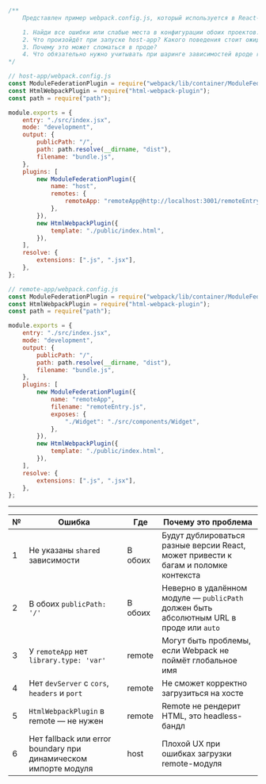 
```js
/**
    Представлен пример webpack.config.js, который используется в React-проекте с микрофронтами.

    1. Найди все ошибки или слабые места в конфигурации обоих проектов.
    2. Что произойдёт при запуске host-app? Какого поведения стоит ожидать?
    3. Почему это может сломаться в проде?
    4. Что обязательно нужно учитывать при шаринге зависимостей вроде react?
*/

// host-app/webpack.config.js
const ModuleFederationPlugin = require("webpack/lib/container/ModuleFederationPlugin");
const HtmlWebpackPlugin = require("html-webpack-plugin");
const path = require("path");

module.exports = {
    entry: "./src/index.jsx",
    mode: "development",
    output: {
        publicPath: "/",
        path: path.resolve(__dirname, "dist"),
        filename: "bundle.js",
    },
    plugins: [
        new ModuleFederationPlugin({
            name: "host",
            remotes: {
                remoteApp: "remoteApp@http://localhost:3001/remoteEntry.js",
            },
        }),
        new HtmlWebpackPlugin({
            template: "./public/index.html",
        }),
    ],
    resolve: {
        extensions: [".js", ".jsx"],
    },
};

// remote-app/webpack.config.js
const ModuleFederationPlugin = require("webpack/lib/container/ModuleFederationPlugin");
const HtmlWebpackPlugin = require("html-webpack-plugin");
const path = require("path");

module.exports = {
    entry: "./src/index.jsx",
    mode: "development",
    output: {
        publicPath: "/",
        path: path.resolve(__dirname, "dist"),
        filename: "bundle.js",
    },
    plugins: [
        new ModuleFederationPlugin({
            name: "remoteApp",
            filename: "remoteEntry.js",
            exposes: {
                "./Widget": "./src/components/Widget",
            },
        }),
        new HtmlWebpackPlugin({
            template: "./public/index.html",
        }),
    ],
    resolve: {
        extensions: [".js", ".jsx"],
    },
};
```

---

| №   | Ошибка                                                          | Где     | Почему это проблема                                                                     |
| --- | --------------------------------------------------------------- | ------- | --------------------------------------------------------------------------------------- |
| 1   | Не указаны `shared` зависимости                                 | В обоих | Будут дублироваться разные версии React, может привести к багам и поломке контекста     |
| 2   | В обоих `publicPath: '/'`                                       | В обоих | Неверно в удалённом модуле — `publicPath` должен быть абсолютным URL в проде или `auto` |
| 3   | У `remoteApp` нет `library.type: 'var'`                         | remote  | Могут быть проблемы, если Webpack не поймёт глобальное имя                              |
| 4   | Нет `devServer` с `cors`, `headers` и `port`                    | remote  | Не сможет корректно загрузиться на хосте                                                |
| 5   | `HtmlWebpackPlugin` в remote — не нужен                         | remote  | Remote не рендерит HTML, это headless-бандл                                             |
| 6   | Нет fallback или error boundary при динамическом импорте модуля | host    | Плохой UX при ошибках загрузки remote-модуля                                            |

